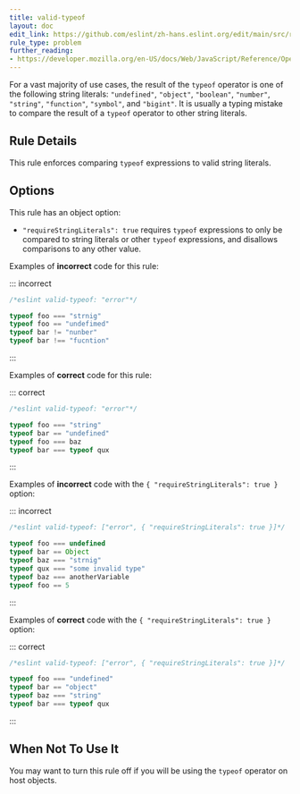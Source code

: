 ```yaml
---
title: valid-typeof
layout: doc
edit_link: https://github.com/eslint/zh-hans.eslint.org/edit/main/src/rules/valid-typeof.md
rule_type: problem
further_reading:
- https://developer.mozilla.org/en-US/docs/Web/JavaScript/Reference/Operators/typeof
---
```






For a vast majority of use cases, the result of the `typeof` operator is one of the following string literals: `"undefined"`, `"object"`, `"boolean"`, `"number"`, `"string"`, `"function"`, `"symbol"`, and `"bigint"`. It is usually a typing mistake to compare the result of a `typeof` operator to other string literals.

## Rule Details

This rule enforces comparing `typeof` expressions to valid string literals.

## Options

This rule has an object option:

* `"requireStringLiterals": true` requires `typeof` expressions to only be compared to string literals or other `typeof` expressions, and disallows comparisons to any other value.

Examples of **incorrect** code for this rule:

::: incorrect

```js
/*eslint valid-typeof: "error"*/

typeof foo === "strnig"
typeof foo == "undefimed"
typeof bar != "nunber"
typeof bar !== "fucntion"
```

:::

Examples of **correct** code for this rule:

::: correct

```js
/*eslint valid-typeof: "error"*/

typeof foo === "string"
typeof bar == "undefined"
typeof foo === baz
typeof bar === typeof qux
```

:::

Examples of **incorrect** code with the `{ "requireStringLiterals": true }` option:

::: incorrect

```js
/*eslint valid-typeof: ["error", { "requireStringLiterals": true }]*/

typeof foo === undefined
typeof bar == Object
typeof baz === "strnig"
typeof qux === "some invalid type"
typeof baz === anotherVariable
typeof foo == 5
```

:::

Examples of **correct** code with the `{ "requireStringLiterals": true }` option:

::: correct

```js
/*eslint valid-typeof: ["error", { "requireStringLiterals": true }]*/

typeof foo === "undefined"
typeof bar == "object"
typeof baz === "string"
typeof bar === typeof qux
```

:::

## When Not To Use It

You may want to turn this rule off if you will be using the `typeof` operator on host objects.
